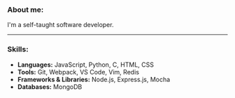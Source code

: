 ### About me:

I'm a self-taught software developer.

<hr>

### Skills:

- **Languages:** JavaScript, Python, C, HTML, CSS
- **Tools:** Git, Webpack, VS Code, Vim, Redis
- **Frameworks & Libraries:** Node.js, Express.js, Mocha
- **Databases:** MongoDB
